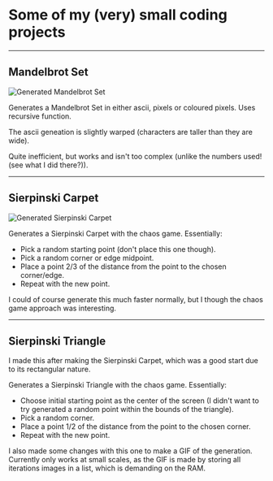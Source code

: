 # Some of my (very) small coding projects

---

## Mandelbrot Set

![Generated Mandelbrot Set](https://github.com/Zynthoil/Code/blob/master/Mandelbrot-Set/Mandelbrot-Set-C)

Generates a Mandelbrot Set in either ascii, pixels or coloured pixels. Uses recursive function.

The ascii geneation is slightly warped (characters are taller than they are wide).

Quite inefficient, but works and isn't too complex (unlike the numbers used! (see what I did there?)).

---

## Sierpinski Carpet

![Generated Sierpinski Carpet](https://github.com/Zynthoil/Code/blob/master/Sierpinski-Carpet/Sierpinski-Carpet-high-res.png)

Generates a Sierpinski Carpet with the chaos game. Essentially:
- Pick a random starting point (don't place this one though).
- Pick a random corner or edge midpoint.
- Place a point 2/3 of the distance from the point to the chosen corner/edge.
- Repeat with the new point.

I could of course generate this much faster normally, but I though the chaos game approach was interesting.

---

## Sierpinski Triangle

I made this after making the Sierpinski Carpet, which was a good start due to its rectangular nature.

Generates a Sierpinski Triangle with the chaos game. Essentially:
- Choose initial starting point as the center of the screen (I didn't want to try generated a random point within the bounds of the triangle).
- Pick a random corner.
- Place a point 1/2 of the distance from the point to the chosen corner.
- Repeat with the new point.

I also made some changes with this one to make a GIF of the generation. Currently only works at small scales, as the GIF is made by storing all iterations images in a list, which is demanding on the RAM.
